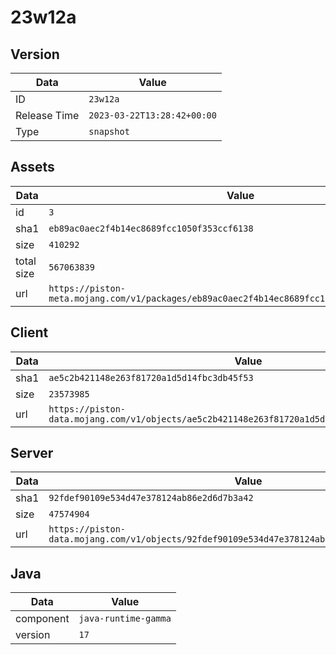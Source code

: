 # 23w12a

## Version

|**Data**        | **Value**                 |
|----------------|-------------------------|
| ID   | ```23w12a```   |
| Release Time   | ```2023-03-22T13:28:42+00:00```   |
| Type   | ```snapshot```   |

## Assets

|**Data**        | **Value**                 |
|----------------|-------------------------|
| id   | ```3```   |
| sha1   | ```eb89ac0aec2f4b14ec8689fcc1050f353ccf6138```   |
| size   | ```410292```   |
| total size  | ```567063839```  |
| url       | ```https://piston-meta.mojang.com/v1/packages/eb89ac0aec2f4b14ec8689fcc1050f353ccf6138/3.json``` |

## Client

|**Data**        | **Value**                 |
|----------------|-------------------------|
| sha1   | ```ae5c2b421148e263f81720a1d5d14fbc3db45f53```   |
| size   | ```23573985```   |
| url       | ```https://piston-data.mojang.com/v1/objects/ae5c2b421148e263f81720a1d5d14fbc3db45f53/client.jar``` |

## Server

|**Data**        | **Value**                 |
|----------------|-------------------------|
| sha1   | ```92fdef90109e534d47e378124ab86e2d6d7b3a42```   |
| size   | ```47574904```   |
| url       | ```https://piston-data.mojang.com/v1/objects/92fdef90109e534d47e378124ab86e2d6d7b3a42/server.jar``` |

## Java

|**Data**        | **Value**                 |
|----------------|-------------------------|
| component   | ```java-runtime-gamma```   |
| version   | ```17```   |